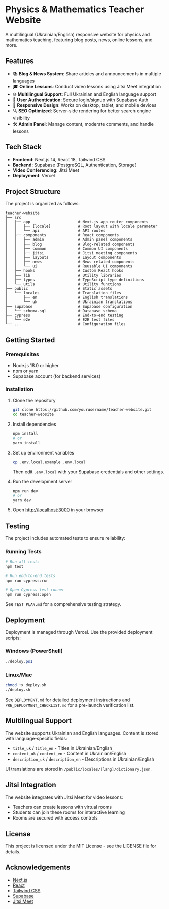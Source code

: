 # Physics & Mathematics Teacher Website

A multilingual (Ukrainian/English) responsive website for physics and mathematics teaching, featuring blog posts, news, online lessons, and more.

## Features

- 📚 **Blog & News System**: Share articles and announcements in multiple languages
- 🎓 **Online Lessons**: Conduct video lessons using Jitsi Meet integration
- 🌐 **Multilingual Support**: Full Ukrainian and English language support
- 👤 **User Authentication**: Secure login/signup with Supabase Auth
- 📱 **Responsive Design**: Works on desktop, tablet, and mobile devices
- 🔍 **SEO Optimized**: Server-side rendering for better search engine visibility
- 🛠️ **Admin Panel**: Manage content, moderate comments, and handle lessons

## Tech Stack

- **Frontend**: Next.js 14, React 18, Tailwind CSS
- **Backend**: Supabase (PostgreSQL, Authentication, Storage)
- **Video Conferencing**: Jitsi Meet
- **Deployment**: Vercel

## Project Structure

The project is organized as follows:

```
teacher-website
├── src
│   ├── app                     # Next.js app router components
│   │   ├── [locale]            # Root layout with locale parameter
│   │   └── api                 # API routes
│   ├── components              # React components
│   │   ├── admin               # Admin panel components
│   │   ├── blog                # Blog-related components
│   │   ├── common              # Common UI components
│   │   ├── jitsi               # Jitsi meeting components
│   │   ├── layouts             # Layout components
│   │   ├── news                # News-related components
│   │   └── ui                  # Reusable UI components
│   ├── hooks                   # Custom React hooks
│   ├── lib                     # Utility libraries
│   ├── types                   # TypeScript type definitions
│   └── utils                   # Utility functions
├── public                      # Static assets
│   └── locales                 # Translation files
│       ├── en                  # English translations
│       └── uk                  # Ukrainian translations
├── supabase                    # Supabase configuration
│   └── schema.sql              # Database schema
├── cypress                     # End-to-end testing
│   └── e2e                     # E2E test files
└── ...                         # Configuration files
```

## Getting Started

### Prerequisites

- Node.js 18.0 or higher
- npm or yarn
- Supabase account (for backend services)

### Installation

1. Clone the repository
   ```bash
   git clone https://github.com/yourusername/teacher-website.git
   cd teacher-website
   ```

2. Install dependencies
   ```bash
   npm install
   # or
   yarn install
   ```

3. Set up environment variables
   ```bash
   cp .env.local.example .env.local
   ```
   Then edit `.env.local` with your Supabase credentials and other settings.

4. Run the development server
   ```bash
   npm run dev
   # or
   yarn dev
   ```

5. Open [http://localhost:3000](http://localhost:3000) in your browser

## Testing

The project includes automated tests to ensure reliability:

### Running Tests

```bash
# Run all tests
npm test

# Run end-to-end tests
npm run cypress:run

# Open Cypress test runner
npm run cypress:open
```

See `TEST_PLAN.md` for a comprehensive testing strategy.

## Deployment

Deployment is managed through Vercel. Use the provided deployment scripts:

### Windows (PowerShell)

```powershell
./deploy.ps1
```

### Linux/Mac

```bash
chmod +x deploy.sh
./deploy.sh
```

See `DEPLOYMENT.md` for detailed deployment instructions and `PRE_DEPLOYMENT_CHECKLIST.md` for a pre-launch verification list.

## Multilingual Support

The website supports Ukrainian and English languages. Content is stored with language-specific fields:

- `title_uk` / `title_en` - Titles in Ukrainian/English
- `content_uk` / `content_en` - Content in Ukrainian/English
- `description_uk` / `description_en` - Descriptions in Ukrainian/English

UI translations are stored in `/public/locales/[lang]/dictionary.json`.

## Jitsi Integration

The website integrates with Jitsi Meet for video lessons:

- Teachers can create lessons with virtual rooms
- Students can join these rooms for interactive learning
- Rooms are secured with access controls

## License

This project is licensed under the MIT License - see the LICENSE file for details.

## Acknowledgements

- [Next.js](https://nextjs.org/)
- [React](https://reactjs.org/)
- [Tailwind CSS](https://tailwindcss.com/)
- [Supabase](https://supabase.io/)
- [Jitsi Meet](https://jitsi.org/)
